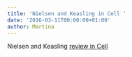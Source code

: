 ```yaml
---
title: 'Nielsen and Keasling in Cell '
date: '2016-03-11T00:00:00+01:00'
author: Martina
---
```

Nielsen and Keasling [review in Cell ](https://www.cell.com/cell/abstract/S0092-8674%2816%2930070-8)
